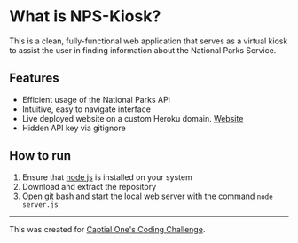 # What is NPS-Kiosk?
This is a clean, fully-functional web application that serves as a virtual kiosk to assist the user in finding information about the National Parks Service.

## Features
* Efficient usage of the National Parks API
* Intuitive, easy to navigate interface
* Live deployed website on a custom Heroku domain. [Website](http://nps-api-webapp.herokuapp.com/)
* Hidden API key via gitignore

## How to run
1. Ensure that [node js](https://nodejs.org/en/) is installed on your system
2. Download and extract the repository
3. Open git bash and start the local web server with the command `node server.js`
---
This was created for [Captial One's Coding Challenge](https://www.mindsumo.com/contests/national-park-api).

